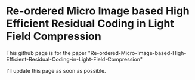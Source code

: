 # Re-ordered Micro Image based High Efficient Residual Coding in Light Field Compression

This github page is for the paper "Re-ordered-Micro-Image-based-High-Efficient-Residual-Coding-in-Light-Field-Compression"

I'll update this page as soon as possible.
